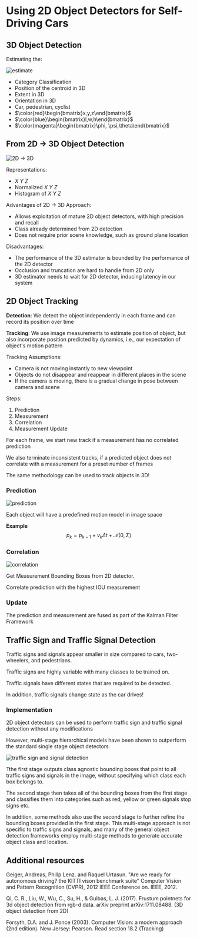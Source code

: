 # Using 2D Object Detectors for Self-Driving Cars

## 3D Object Detection

Estimating the:

![estimate](./Estimate.jpg)

* Category Classification
* Position of the centroid in 3D
* Extent in 3D
* Orientation in 3D
* Car, pedestrian, cyclist
* $\color{red}\begin{bmatrix}x,y,z\end{bmatrix}$
* $\color{blue}\begin{bmatrix}l,w,h\end{bmatrix}$
* $\color{magenta}\begin{bmatrix}\phi, \psi,\theta\end{bmatrix}$

## From 2D -> 3D Object Detection

![2D -> 3D](./2d%20to%203D.jpg)

Representations:

* $X\ Y \ Z$
* Normalized $X\ Y \ Z$
* Histogram of $X\ Y \ Z$

Advantages of 2D -> 3D Approach:

* Allows exploitation of mature 2D object detectors, with high
precision and recall
* Class already determined from 2D detection
* Does not require prior scene knowledge, such as ground plane
location

Disadvantages:

* The performance of the 3D estimator is bounded by the
performance of the 2D detector
* Occlusion and truncation are hard to handle from 2D only
* 3D estimator needs to wait for 2D detector, inducing latency in our system

## 2D Object Tracking

**Detection**: We detect the object independently in each frame and can record its position over time

**Tracking**: We use image measurements to estimate
position of object, but also incorporate position
predicted by dynamics, i.e., our expectation of
object's motion pattern

Tracking Assumptions:

* Camera is not moving instantly to new viewpoint
* Objects do not disappear and reappear in different places in
the scene
* If the camera is moving, there is a gradual change in pose
between camera and scene

Steps:

1. Prediction
2. Measurement
3. Correlation
4. Measurement Update

For each frame, we start new track if a measurement has no correlated prediction

We also terminate inconsistent tracks, if a predicted object does not correlate with a measurement for a preset number of frames

The same methodology can be used to track objects in 3D!

### Prediction

![prediction](./prediction.jpg)

Each object will have a predefined motion model in
image space

**Example** $$p_k=p_{k-1}+v_k\Delta t + \mathcal{N}(0,\Sigma)$$

### Correlation

![correlation](./correlation.jpg)

Get Measurement Bounding Boxes from 2D
detector.

Correlate prediction with the highest IOU
measurement

### Update

The prediction and measurement are fused as part
of the Kalman Filter Framework

## Traffic Sign and Traffic Signal Detection

Traffic signs and signals appear smaller in size compared to cars, two-wheelers, and pedestrians.

Traffic signs are highly variable with many
classes to be trained on.

Traffic signals have different states that are
required to be detected.

In addition, traffic signals change state as the
car drives!

### Implementation

2D object detectors can be used to perform traffic sign and traffic signal detection without any modifications

However, multi-stage hierarchical models have been shown to outperform the standard single stage object detectors

![traffic sign and signal detection](./traffic%20sign%20and%20signal%20detection.jpg)

Tthe first stage outputs class agnostic bounding boxes that point to all traffic signs and signals in the image, without specifying which class each box belongs to.

The second stage then takes all of the bounding boxes from the first stage and classifies them into categories such as red, yellow or green signals stop signs etc.

In addition, some methods also use the second stage to further refine the bounding boxes provided in the first stage. This multi-stage approach is not specific to traffic signs and signals, and many of the general object detection frameworks employ multi-stage methods to generate accurate object class and location.

## Additional resources

Geiger, Andreas, Phillp Lenz. and Raquel Urtasun. "Are we ready for autonomous driving? the KITTI vison benchmark suite" Computer Vision and Pattern Recognition (CVPR), 2012 IEEE Conference on. IEEE, 2012.

Qi, C. R., Liu, W., Wu, C., Su, H., & Guibas, L. J. (2017). Frustum pointnets for 3d object detection from rgb-d data. arXiv preprint arXiv:1711.08488. (3D object detection from 2D)

Forsyth, D.A. and J. Ponce (2003). Computer Vision: a modern approach (2nd edition). New Jersey: Pearson. Read section 18.2 (Tracking)
